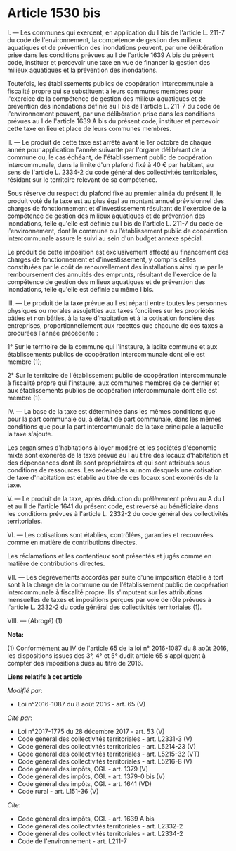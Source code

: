 # Article 1530 bis

I. ― Les communes qui exercent, en application du I bis de l'article L. 211-7 du code de l'environnement, la compétence de
gestion des milieux aquatiques et de prévention des inondations peuvent, par une délibération prise dans les conditions
prévues au I de l'article 1639 A bis du présent code, instituer et percevoir une taxe en vue de financer la gestion des
milieux aquatiques et la prévention des inondations. 

Toutefois, les établissements publics de coopération intercommunale à fiscalité propre qui se substituent à leurs communes
membres pour l'exercice de la compétence de gestion des milieux aquatiques et de prévention des inondations définie au I bis
de l'article L. 211-7 du code de l'environnement peuvent, par une délibération prise dans les conditions prévues au I de
l'article 1639 A bis du présent code, instituer et percevoir cette taxe en lieu et place de leurs communes membres. 

II. ― Le produit de cette taxe est arrêté avant le 1er octobre de chaque année pour application l'année suivante par l'organe
délibérant de la commune ou, le cas échéant, de l'établissement public de coopération intercommunale, dans la limite d'un
plafond fixé à 40 € par habitant, au sens de l'article L. 2334-2 du code général des collectivités territoriales, résidant
sur le territoire relevant de sa compétence. 

Sous réserve du respect du plafond fixé au premier alinéa du présent II, le produit voté de la taxe est au plus égal au
montant annuel prévisionnel des charges de fonctionnement et d'investissement résultant de l'exercice de la compétence de
gestion des milieux aquatiques et de prévention des inondations, telle qu'elle est définie au I bis de l'article L. 211-7 du
code de l'environnement, dont la commune ou l'établissement public de coopération intercommunale assure le suivi au sein d'un
budget annexe spécial. 

Le produit de cette imposition est exclusivement affecté au financement des charges de fonctionnement et d'investissement, y
compris celles constituées par le coût de renouvellement des installations ainsi que par le remboursement des annuités des
emprunts, résultant de l'exercice de la compétence de gestion des milieux aquatiques et de prévention des inondations, telle
qu'elle est définie au même I bis. 

III. ― Le produit de la taxe prévue au I est réparti entre toutes les personnes physiques ou morales assujetties aux taxes
foncières sur les propriétés bâties et non bâties, à la taxe d'habitation et à la cotisation foncière des entreprises,
proportionnellement aux recettes que chacune de ces taxes a procurées l'année précédente :

1° Sur le territoire de la commune qui l'instaure, à ladite commune et aux établissements publics de coopération
intercommunale dont elle est membre (1);

2° Sur le territoire de l'établissement public de coopération intercommunale à fiscalité propre qui l'instaure, aux communes
membres de ce dernier et aux établissements publics de coopération intercommunale dont elle est membre (1). 

IV. ― La base de la taxe est déterminée dans les mêmes conditions que pour la part communale ou, à défaut de part communale,
dans les mêmes conditions que pour la part intercommunale de la taxe principale à laquelle la taxe s'ajoute. 

Les organismes d'habitations à loyer modéré et les sociétés d'économie mixte sont exonérés de la taxe prévue au I au titre
des locaux d'habitation et des dépendances dont ils sont propriétaires et qui sont attribués sous conditions de ressources.
Les redevables au nom desquels une cotisation de taxe d'habitation est établie au titre de ces locaux sont exonérés de la
taxe. 

V. ― Le produit de la taxe, après déduction du prélèvement prévu au A du I et au II de l'article 1641 du présent code, est
reversé au bénéficiaire dans les conditions prévues à l'article L. 2332-2 du code général des collectivités territoriales. 

VI. ― Les cotisations sont établies, contrôlées, garanties et recouvrées comme en matière de contributions directes. 

Les réclamations et les contentieux sont présentés et jugés comme en matière de contributions directes. 

VII. ― Les dégrèvements accordés par suite d'une imposition établie à tort sont à la charge de la commune ou de
l'établissement public de coopération intercommunale à fiscalité propre. Ils s'imputent sur les attributions mensuelles de
taxes et impositions perçues par voie de rôle prévues à l'article L. 2332-2 du code général des collectivités territoriales
(1). 

VIII. ― (Abrogé) (1)

**Nota:**

(1) Conformément au IV de l'article 65 de la loi n° 2016-1087 du 8 août 2016, les dispositions issues des 3°, 4° et 5° dudit
article 65 s'appliquent à compter des impositions dues au titre de 2016.

**Liens relatifs à cet article**

_Modifié par_:

  - Loi n°2016-1087 du 8 août 2016 - art. 65 (V)

_Cité par_:

  - Loi n°2017-1775 du 28 décembre 2017 - art. 53 (V)
  - Code général des collectivités territoriales - art. L2331-3 (V)
  - Code général des collectivités territoriales - art. L5214-23 (V)
  - Code général des collectivités territoriales - art. L5215-32 (VT)
  - Code général des collectivités territoriales - art. L5216-8 (V)
  - Code général des impôts, CGI. - art. 1379 (V)
  - Code général des impôts, CGI. - art. 1379-0 bis (V)
  - Code général des impôts, CGI. - art. 1641 (VD)
  - Code rural - art. L151-36 (V)

_Cite_:

  - Code général des impôts, CGI. - art. 1639 A bis
  - Code général des collectivités territoriales - art. L2332-2
  - Code général des collectivités territoriales - art. L2334-2
  - Code de l'environnement - art. L211-7
